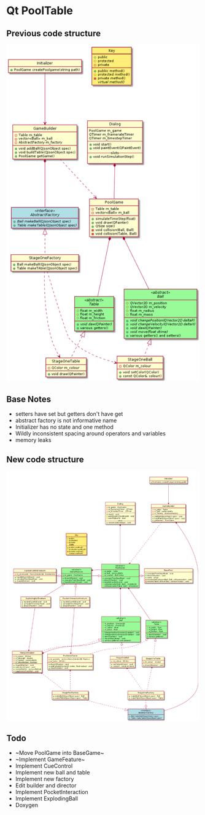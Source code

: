 # Qt PoolTable

## Previous code structure

![previous class diagram](old_class.png)

## Base Notes

- setters have set but getters don't have get
- abstract factory is not informative name
- Initializer has no state and one method
- Wildly inconsistent spacing around operators and variables
- memory leaks

## New code structure

![new class diagram](newclass.png)

## Todo

+ ~Move PoolGame into BaseGame~
+ ~Implement GameFeature~
+ Implement CueControl
+ Implement new ball and table
+ Implement new factory
+ Edit builder and director
+ Implement PocketInteraction
+ Implement ExplodingBall
+ Doxygen
